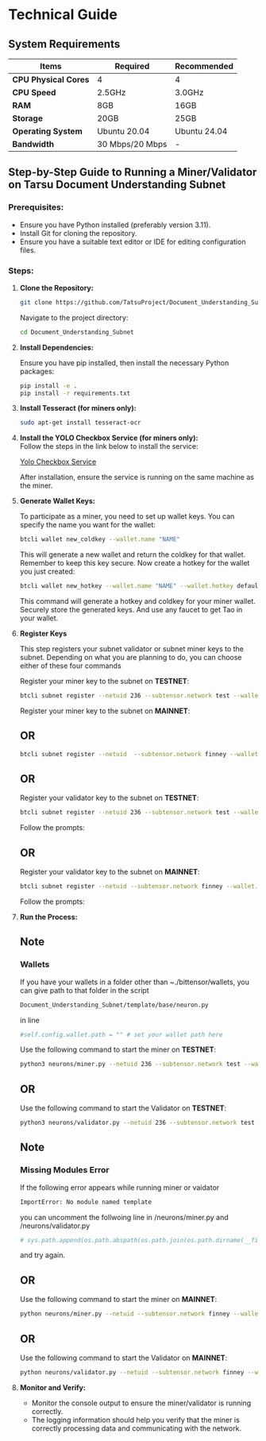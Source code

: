 # Technical Guide

## System Requirements

| Items               | Required  | Recommended |
|---------------------|-----------|-------------|
| **CPU Physical Cores** | 4         | 4           |
| **CPU Speed**       | 2.5GHz     | 3.0GHz      |
| **RAM**             | 8GB        | 16GB        |
| **Storage**         | 20GB       | 25GB        |
| **Operating System** | Ubuntu 20.04 | Ubuntu 24.04 |
| **Bandwidth**       | 30 Mbps/20 Mbps | -        |

## Step-by-Step Guide to Running a Miner/Validator on Ta𝜏su Document Understanding Subnet


### Prerequisites:

- Ensure you have Python installed (preferably version 3.11).
- Install Git for cloning the repository.
- Ensure you have a suitable text editor or IDE for editing configuration files.

### Steps:

1. **Clone the Repository:**

    ```bash
   git clone https://github.com/TatsuProject/Document_Understanding_Subnet.git
   ```


    Navigate to the project directory:

    ```bash
    cd Document_Understanding_Subnet
    ```

2. **Install Dependencies:** 

    Ensure you have pip installed, then install the necessary Python packages:

    ```bash
    pip install -e .
    pip install -r requirements.txt
    ```

3. **Install Tesseract (for miners only):**
   ```bash
   sudo apt-get install tesseract-ocr
   ```

4. **Install the YOLO Checkbox Service (for miners only):**  
   Follow the steps in the link below to install the service:
   
   [Yolo Checkbox Service](https://github.com/TatsuProject/yolo_checkbox_detector)
   
   After installation, ensure the service is running on the same machine as the miner.

6. **Generate Wallet Keys:**

    To participate as a miner, you need to set up wallet keys. You can specify the name you want for the wallet:

    ```bash
    btcli wallet new_coldkey --wallet.name "NAME"
    ```

    This will generate a new wallet and return the coldkey for that wallet. Remember to keep this key secure. Now create a hotkey for the wallet you just created:

    ```bash
    btcli wallet new_hotkey --wallet.name "NAME" --wallet.hotkey default
    ```

    This command will generate a hotkey and coldkey for your miner wallet. Securely store the generated keys. And use any faucet to get Tao in your wallet.
7. **Register Keys**

    This step registers your subnet validator or subnet miner keys to the subnet. Depending on what you are planning to do, you can choose either of these four commands

    Register your miner key to the subnet on **TESTNET**:

    ```bash
    btcli subnet register --netuid 236 --subtensor.network test --wallet.name miner --wallet.hotkey default
    ```


    Register your miner key to the subnet on **MAINNET**:

   ## OR

    ```bash
    btcli subnet register --netuid  --subtensor.network finney --wallet.name miner --wallet.hotkey default
    ```


    ## OR
    Register your validator key to the subnet on **TESTNET**:

    ```bash
    btcli subnet register --netuid 236 --subtensor.network test --wallet.name validator --wallet.hotkey default
    ```

    Follow the prompts:

    ## OR
   
    Register your validator key to the subnet on **MAINNET**:

    ```bash
    btcli subnet register --netuid --subtensor.network finney --wallet.name validator --wallet.hotkey default
    ```

    Follow the prompts:


8. **Run the Process:**

    ## Note
    ### Wallets
    If you have your wallets in a folder other than ~./bittensor/wallets, you can give path to that folder in the script
    ```bash
    Document_Understanding_Subnet/template/base/neuron.py
    ```
    in line
    ```bash
    #self.config.wallet.path = "" # set your wallet path here 
    ```


    Use the following command to start the miner on **TESTNET**:

    ```bash
    python3 neurons/miner.py --netuid 236 --subtensor.network test --wallet.name "NAME" --wallet.hotkey default --logging.debug
    ```


    ## OR

    Use the following command to start the Validator on **TESTNET**:

    ```bash
    python3 neurons/validator.py --netuid 236 --subtensor.network test --wallet.name validator --wallet.hotkey default --logging.debug
    ```
    ## Note
    ### Missing Modules Error
    If the following error appears while running miner or vaidator
    ```bash
    ImportError: No module named template
    ```
    you can uncomment the follwoing line in /neurons/miner.py and /neurons/validator.py

    ```bash
    # sys.path.append(os.path.abspath(os.path.join(os.path.dirname(__file__), '..')))
    ```
    and try again.
   
    ## OR

   Use the following command to start the miner on **MAINNET**:

    ```bash
    python neurons/miner.py --netuid --subtensor.network finney --wallet.name "NAME" --wallet.hotkey default --logging.debug
    ```

    ## OR

    Use the following command to start the Validator on **MAINNET**:

    ```bash
    python neurons/validator.py --netuid --subtensor.network finney --wallet.name validator --wallet.hotkey default --logging.debug
    ```


10. **Monitor and Verify:**

    - Monitor the console output to ensure the miner/validator is running correctly.
    - The logging information should help you verify that the miner is correctly processing data and communicating with the network.

